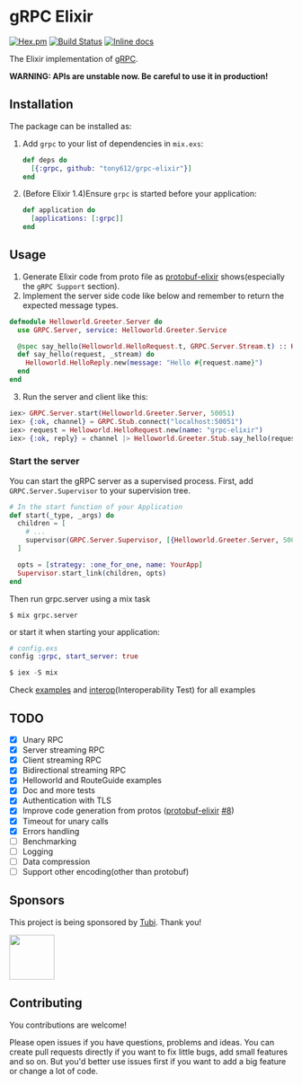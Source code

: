 # gRPC Elixir

[![Hex.pm](https://img.shields.io/hexpm/v/grpc.svg)](https://hex.pm/packages/grpc)
[![Build Status](https://travis-ci.org/tony612/grpc-elixir.svg?branch=master)](https://travis-ci.org/tony612/grpc-elixir)
[![Inline docs](http://inch-ci.org/github/tony612/grpc-elixir.svg?branch=master)](http://inch-ci.org/github/tony612/grpc-elixir)

The Elixir implementation of [gRPC](http://www.grpc.io/).

**WARNING: APIs are unstable now. Be careful to use it in production!**

## Installation

The package can be installed as:

  1. Add `grpc` to your list of dependencies in `mix.exs`:

      ```elixir
      def deps do
        [{:grpc, github: "tony612/grpc-elixir"}]
      end
      ```

  2. (Before Elixir 1.4)Ensure `grpc` is started before your application:

      ```elixir
      def application do
        [applications: [:grpc]]
      end
      ```

## Usage

1. Generate Elixir code from proto file as [protobuf-elixir](https://github.com/tony612/protobuf-elixir#usage) shows(especially the `gRPC Support` section).
2. Implement the server side code like below and remember to return the expected message types.
```elixir
defmodule Helloworld.Greeter.Server do
  use GRPC.Server, service: Helloworld.Greeter.Service

  @spec say_hello(Helloworld.HelloRequest.t, GRPC.Server.Stream.t) :: Helloworld.HelloReply.t
  def say_hello(request, _stream) do
    Helloworld.HelloReply.new(message: "Hello #{request.name}")
  end
end
```
3. Run the server and client like this:
```elixir
iex> GRPC.Server.start(Helloworld.Greeter.Server, 50051)
iex> {:ok, channel} = GRPC.Stub.connect("localhost:50051")
iex> request = Helloworld.HelloRequest.new(name: "grpc-elixir")
iex> {:ok, reply} = channel |> Helloworld.Greeter.Stub.say_hello(request)
```

### Start the server

You can start the gRPC server as a supervised process. First, add `GRPC.Server.Supervisor` to your supervision tree.

```elixir
# In the start function of your Application
def start(_type, _args) do
  children = [
    # ...
    supervisor(GRPC.Server.Supervisor, [{Helloworld.Greeter.Server, 50051}])
  ]

  opts = [strategy: :one_for_one, name: YourApp]
  Supervisor.start_link(children, opts)
end
```

Then run grpc.server using a mix task

```
$ mix grpc.server
```

or start it when starting your application:

```elixir
# config.exs
config :grpc, start_server: true

$ iex -S mix
```

Check [examples](examples) and [interop](interop)(Interoperability Test) for all examples

## TODO

- [x] Unary RPC
- [x] Server streaming RPC
- [x] Client streaming RPC
- [x] Bidirectional streaming RPC
- [x] Helloworld and RouteGuide examples
- [x] Doc and more tests
- [x] Authentication with TLS
- [x] Improve code generation from protos ([protobuf-elixir](https://github.com/tony612/protobuf-elixir) [#8](https://github.com/tony612/grpc-elixir/issues/8))
- [x] Timeout for unary calls
- [x] Errors handling
- [ ] Benchmarking
- [ ] Logging
- [ ] Data compression
- [ ] Support other encoding(other than protobuf)

## Sponsors

This project is being sponsored by [Tubi](https://tubitv.com/). Thank you!

<img src="https://user-images.githubusercontent.com/1253659/37473536-4db44048-28a9-11e8-90d5-f8a2f5a8d53c.jpg" height="80">

## Contributing

You contributions are welcome!

Please open issues if you have questions, problems and ideas. You can create pull
requests directly if you want to fix little bugs, add small features and so on.
But you'd better use issues first if you want to add a big feature or change a
lot of code.
